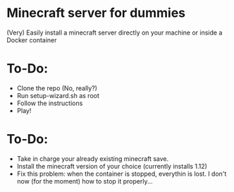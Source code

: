# Minecraft server for dummies

(Very) Easily install a minecraft server directly on your machine or inside a Docker container

# To-Do:
- Clone the repo (No, really?)
- Run setup-wizard.sh as root
- Follow the instructions
- Play!

# To-Do:
- Take in charge your already existing minecraft save.
- Install the minecraft version of your choice (currently installs 1.12)
- Fix this problem: when the container is stopped, everythin is lost. I don't now (for the moment) how to stop it properly...
